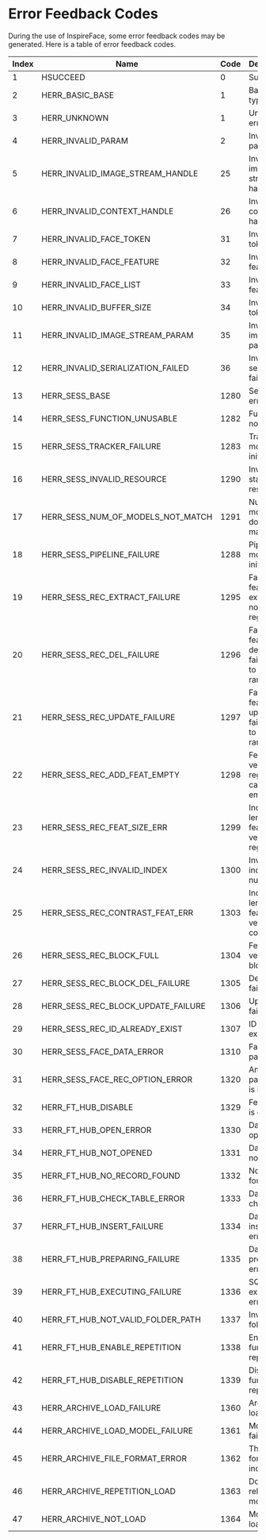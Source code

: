 # Error Feedback Codes

During the use of InspireFace, some error feedback codes may be generated. Here is a table of error feedback codes.

| **Index** | **Name** | **Code** | **Description** | 
| --- | --- | --- | --- | 
| 1 | HSUCCEED | 0 | Success | 
| 2 | HERR_BASIC_BASE | 1 | Basic error types | 
| 3 | HERR_UNKNOWN | 1 | Unknown error | 
| 4 | HERR_INVALID_PARAM | 2 | Invalid parameter | 
| 5 | HERR_INVALID_IMAGE_STREAM_HANDLE | 25 | Invalid image stream handle | 
| 6 | HERR_INVALID_CONTEXT_HANDLE | 26 | Invalid context handle | 
| 7 | HERR_INVALID_FACE_TOKEN | 31 | Invalid face token | 
| 8 | HERR_INVALID_FACE_FEATURE | 32 | Invalid face feature | 
| 9 | HERR_INVALID_FACE_LIST | 33 | Invalid face feature list | 
| 10 | HERR_INVALID_BUFFER_SIZE | 34 | Invalid copy token | 
| 11 | HERR_INVALID_IMAGE_STREAM_PARAM | 35 | Invalid image param | 
| 12 | HERR_INVALID_SERIALIZATION_FAILED | 36 | Invalid face serialization failed | 
| 13 | HERR_SESS_BASE | 1280 | Session error types | 
| 14 | HERR_SESS_FUNCTION_UNUSABLE | 1282 | Function not usable | 
| 15 | HERR_SESS_TRACKER_FAILURE | 1283 | Tracker module not initialized | 
| 16 | HERR_SESS_INVALID_RESOURCE | 1290 | Invalid static resource | 
| 17 | HERR_SESS_NUM_OF_MODELS_NOT_MATCH | 1291 | Number of models does not match | 
| 18 | HERR_SESS_PIPELINE_FAILURE | 1288 | Pipeline module not initialized | 
| 19 | HERR_SESS_REC_EXTRACT_FAILURE | 1295 | Face feature extraction not registered | 
| 20 | HERR_SESS_REC_DEL_FAILURE | 1296 | Face feature deletion failed due to out of range index | 
| 21 | HERR_SESS_REC_UPDATE_FAILURE | 1297 | Face feature update failed due to out of range index | 
| 22 | HERR_SESS_REC_ADD_FEAT_EMPTY | 1298 | Feature vector for registration cannot be empty | 
| 23 | HERR_SESS_REC_FEAT_SIZE_ERR | 1299 | Incorrect length of feature vector for registration | 
| 24 | HERR_SESS_REC_INVALID_INDEX | 1300 | Invalid index number | 
| 25 | HERR_SESS_REC_CONTRAST_FEAT_ERR | 1303 | Incorrect length of feature vector for comparison | 
| 26 | HERR_SESS_REC_BLOCK_FULL | 1304 | Feature vector block full | 
| 27 | HERR_SESS_REC_BLOCK_DEL_FAILURE | 1305 | Deletion failed | 
| 28 | HERR_SESS_REC_BLOCK_UPDATE_FAILURE | 1306 | Update failed | 
| 29 | HERR_SESS_REC_ID_ALREADY_EXIST | 1307 | ID already exists | 
| 30 | HERR_SESS_FACE_DATA_ERROR | 1310 | Face data parsing | 
| 31 | HERR_SESS_FACE_REC_OPTION_ERROR | 1320 | An optional parameter is incorrect | 
| 32 | HERR_FT_HUB_DISABLE | 1329 | FeatureHub is disabled | 
| 33 | HERR_FT_HUB_OPEN_ERROR | 1330 | Database open error | 
| 34 | HERR_FT_HUB_NOT_OPENED | 1331 | Database not opened | 
| 35 | HERR_FT_HUB_NO_RECORD_FOUND | 1332 | No record found | 
| 36 | HERR_FT_HUB_CHECK_TABLE_ERROR | 1333 | Data table check error | 
| 37 | HERR_FT_HUB_INSERT_FAILURE | 1334 | Data insertion error | 
| 38 | HERR_FT_HUB_PREPARING_FAILURE | 1335 | Data preparation error | 
| 39 | HERR_FT_HUB_EXECUTING_FAILURE | 1336 | SQL execution error | 
| 40 | HERR_FT_HUB_NOT_VALID_FOLDER_PATH | 1337 | Invalid folder path | 
| 41 | HERR_FT_HUB_ENABLE_REPETITION | 1338 | Enable db function repeatedly | 
| 42 | HERR_FT_HUB_DISABLE_REPETITION | 1339 | Disable db function repeatedly | 
| 43 | HERR_ARCHIVE_LOAD_FAILURE | 1360 | Archive load failure | 
| 44 | HERR_ARCHIVE_LOAD_MODEL_FAILURE | 1361 | Model load failure | 
| 45 | HERR_ARCHIVE_FILE_FORMAT_ERROR | 1362 | The archive format is incorrect | 
| 46 | HERR_ARCHIVE_REPETITION_LOAD | 1363 | Do not reload the model | 
| 47 | HERR_ARCHIVE_NOT_LOAD | 1364 | Model not loaded |
